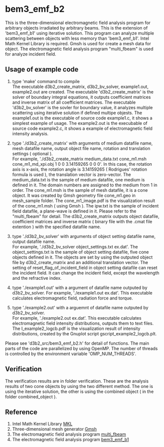 # bem3_emf_b2
This is the three-dimensional electromagnetic field analysis program for arbitrary objects irradiated by arbitrary beams. 
This is the extension of 'bem3_emf_b1' using iterative solution. 
This program can analyze multiple scattering between objects with less memory than 'bem3_emf_b1'.
Intel Math Kernel Library is required. 
Gmsh is used for create a mesh data for object. 
The electromagnetic field analysis program "multi_fbeam" is used for analyze incident field.


## Usage of example code  
1. type 'make' command to compile  
   The executable d3b2_create_matrix, d3b2_bv_solver, example1.out, example2.out are created. 
   The executable 'd3b2_create_matrix' is the solver of boundary integral equations, it outputs coefficient matrices and inverse matrix of all coefficient matrices. 
   The executable 'd3b2_bv_solver' is the sovler for boundary value, it analyzes multiple scattering using iterative solution if defined multipe objests.
   The example1.out is the executable of source code example1.c, it shows a simplest example of usage. 
   The example2.out is the execubable of source code example2.c, it shows a example of electromagnetic field intensity analysis.

2. type './d3b2_create_matrix' with arguments of medium datafile name, mesh datafile name, output object file name, rotation and translation settings ( optional ).  
   For example, './d3b2_create_matrix medium_data.txt cone_m1.msh cone_m1_md_xpi.obj 1 0 0 3.14159265 0 0 0'. 
   In this case, the rotation axis is x-axis, the rotation angle is 3.14159265 ( Rodrigues' rotation formula is used ), the translation vector is zero-vector. 
   The medium_data.txt is the sample of medium datafile, one medium is defined in it. 
   The domain numbers are assigned to the medium from 1 in order. 
   The cone_m1.msh is the sample of mesh datafile, it is a cone object. 
   It was created by Gmsh geometry file cone_m1.geo in mesh_sample folder. 
   The cone_m1_image.pdf is the visualization result of the cone_m1.msh ( using Gmsh ). 
   The ipw.txt is the sample of incident field datafile, a plane-wave is defined in it. Please refer to the "multi_fbeam" for detail.
   The d3b2_create_matrix outputs object datafile, coefficient matrices and inverse matrix ( binary file with the .cmat file extention ) with the specified datafile name. 
   
3. type './d3b2_bv_solver' with arguments of object setting datafile name, output datafile name.  
   For example, './d3b2_bv_solver object_settings.txt ex.dat'. 
   The object_settings.txt is the sample of object setting datafile, five cone objects defined in it. 
   The objects are set by using the outputed object file by d3b2_create_matrix and an additional translation vector. 
   The setting of reset_flag_of_incident_field in object setting datafile can reset the incident field. 
   It can change the incident field, except the wavelength and the refractive index.  
   
4. type './example1.out' with a argument of datafile name outputed by d3b2_bv_solver.
   For example, './example1.out ex.dat'. 
   This executable calculates electromagnetic field, radiation force and torque.  
   
5. type './example2.out' with a arguemnt of datafile name outputed by d3b2_bv_solver.  
   For example, './example2.out ex.dat'. 
   This executable calculates electromagnetic field intensity distributions, outputs them to text files.
   The I_example2_logcb.pdf is the visualization result of intensity distributions, created by the Gnuplot script gscript_example2_logcb.plt.

Please see 'd3b2_src/bem3_emf_b2.h' for detail of functions. 
The main parts of the code are parallelized by using OpenMP. 
The number of threads is controlled by the environment variable 'OMP_NUM_THREADS'.

## Verification  
The verification results are in folder verification. 
These are the analysis results of two cone objects by using the two different method.
The one is using the iterative solution, the other is using the combined object ( in the folder combined_object ). 


## Reference
1. Intel Math Kernel Library [MKL](https://software.intel.com/mkl)
2. Three-dimensional mesh generator [Gmsh](https://gmsh.info/)
3. The electromagnetic field analysis program [multi_fbeam](https://github.com/akohta/multi_fbeam/) 
4. The electromagnetic field analysis program [bem3_emf_b1](https://github.com/akohta/bem3_emf_b1/)
